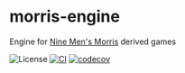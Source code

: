 # morris-engine

Engine for [Nine Men's Morris](https://en.wikipedia.org/wiki/Nine_men%27s_morris) derived games

![License](https://img.shields.io/github/license/konkerdotdev/morris-engine)
[![CI](https://github.com/konkerdotdev/morris-engine/actions/workflows/ci.yml/badge.svg)](https://github.com/konkerdotdev/morris-engine/actions/workflows/ci.yml)
[![codecov](https://codecov.io/gh/konkerdotdev/morris-engine/graph/badge.svg?token=EFMZV6TZF8)](https://codecov.io/gh/konkerdotdev/morris-engine)
